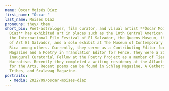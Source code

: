 ```yaml
---
name: Óscar Moisés Díaz
first_name: "Óscar "
last_name: Moisés Díaz
pronouns: they/ them
short_bio: Poet-astrologer, film curator, and visual artist **Óscar Moisés
  Díaz** has exhibited art in places such as the 10th Central American Biennial,
  the International Film Festival of El Salvador, the Queens Museum, the Museum
  of Art El Salvador, and a solo exhibit at The Museum of Contemporary Art Costa
  Rica among others. Currently, they serve as a Contributing Editor for Asphalte
  Magazine and a Poetry in Translation Editor for Fence. They were a 2020-2021
  Inaugural Curatorial Fellow at the Poetry Project as a member of Tierra
  Narrative. Recently they completed a writing residency at the Atlantic Center
  for the Arts. Recent poems can be found in Schlag Magazine, A Gathering of the
  Tribes, and Scalawag Magazine.
portraits:
  - media: 2022/09/oscar-moises-diaz
---
```

